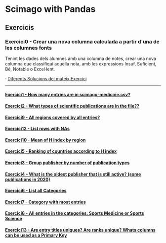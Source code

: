 # Scimago with Pandas

## Exercicis


### Exercici0 - Crear una nova columna calculada a partir d'una de les columnes  fonts

Tenint les dades dels alumnes amb una columna de notes, crear una nova columna que classifiqui aquella nota, amb les expressions Insuf, Suficient, Bé, Notable o Excel·lent.

· [Diferents Solucions del mateix Exercici](CategoricalGrade.ipynb "Diferents Solucions Exercici")


------------

#### [Exercici1 - How many entries are in scimago-medicine.csv?](q1.py "Solucions") 




#### [Exercici2 - What types of scientific publications are in the file??](q2.py "Solucions")




#### [Exercici9 - All regions covered by all entries?](q9.py "Solucions")



#### [Exercici12 - List rows with NAs](q12.py "Solucions")


#### [Exercici10 - Mean of H index by region](q10.py "Solucions")


#### [Exercici5 - Ranking of countries according to H index](q5.py "Solucions")


#### [Exercici3 - Group publisher by number of publication types](q3.py "Solucions")


#### [Exercici4 - What is the oldest publisher that is still active? (some publications in 2020)](q4.py "Solucions")


#### [Exercici6 - List all Categories](q6.py "Solucions")


#### [Exercici7 - Category with most entries](q7.py "Solucions")
 

#### [Exercici8 - All entries in the categories: Sports Medicine or Sports Science](q8.py "Solucions")

#### [Exercici13 - Are entry titles uniques? Are ranks unique? Whats columns can be used as a Primary Key](q13.py "Solucions")

